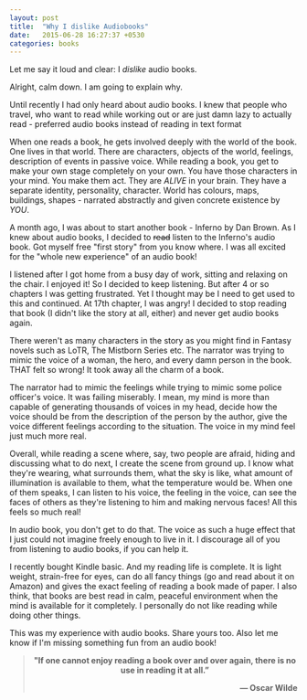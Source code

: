 ```yaml
---
layout: post
title:  "Why I dislike Audiobooks"
date:   2015-06-28 16:27:37 +0530
categories: books
---
```

Let me say it loud and clear: I <em>dislike</em> audio books.

Alright, calm down. I am going to explain why.

<!--more-->

Until recently I had only heard about audio books. I knew that people who travel, who want to read while working out or are just damn lazy to actually read - preferred audio books instead of reading in text format

When one reads a book, he gets involved deeply with the world of the book. One lives in that world. There are characters, objects of the world, feelings, description of events in passive voice. While reading a book, you get to make your own stage completely on your own. You have those characters in your mind. You make them act. They are <em>ALIVE</em> in your brain. They have a separate identity, personality, character. World has colours, maps, buildings, shapes - narrated abstractly and given concrete existence by <em>YOU</em>.

A month ago, I was about to start another book - Inferno by Dan Brown. As I knew about audio books, I decided to <del>read</del> listen to the Inferno's audio book. Got myself free "first story" from you know where. I was all excited for the "whole new experience" of an audio book!

I listened after I got home from a busy day of work, sitting and relaxing on the chair. I enjoyed it! So I decided to keep listening. But after 4 or so chapters I was getting frustrated. Yet I thought may be I need to get used to this and continued. At 17th chapter, I was angry! I decided to stop reading that book (I didn't like the story at all, either) and never get audio books again.

There weren't as many characters in the story as you might find in Fantasy novels such as LoTR, The Mistborn Series etc. The narrator was trying to mimic the voice of a woman, the hero, and every damn person in the book. THAT felt so wrong! It took away all the charm of a book.

The narrator had to mimic the feelings while trying to mimic some police officer's voice. It was failing miserably. I mean, my mind is more than capable of generating thousands of voices in my head, decide how the voice should be from the description of the person by the author, give the voice different feelings according to the situation. The voice in my mind feel just much more real.

Overall, while reading a scene where, say, two people are afraid, hiding and discussing what to do next, I create the scene from ground up. I know what they're wearing, what surrounds them, what the sky is like, what amount of illumination is available to them, what the temperature would be. When one of them speaks, I can listen to his voice, the feeling in the voice, can see the faces of others as they're listening to him and making nervous faces! All this feels so much real!

In audio book, you don't get to do that. The voice as such a huge effect that I just could not imagine freely enough to live in it. I discourage all of you from listening to audio books, if you can help it.

I recently bought Kindle basic. And my reading life is complete. It is light weight, strain-free for eyes, can do all fancy things (go and read about it on Amazon) and gives the exact feeling of reading a book made of paper. I also think, that books are best read in calm, peaceful environment when the mind is available for it completely. I personally do not like reading while doing other things.

This was my experience with audio books. Share yours too. Also let me know if I'm missing something fun from an audio book!
<blockquote>
<p style="text-align: center;"><strong>"If one cannot enjoy reading a book over and over again, there is no use in reading it at all.”</strong></p>
<p style="text-align: right;"><strong>― Oscar Wilde</strong></p>
</blockquote>
